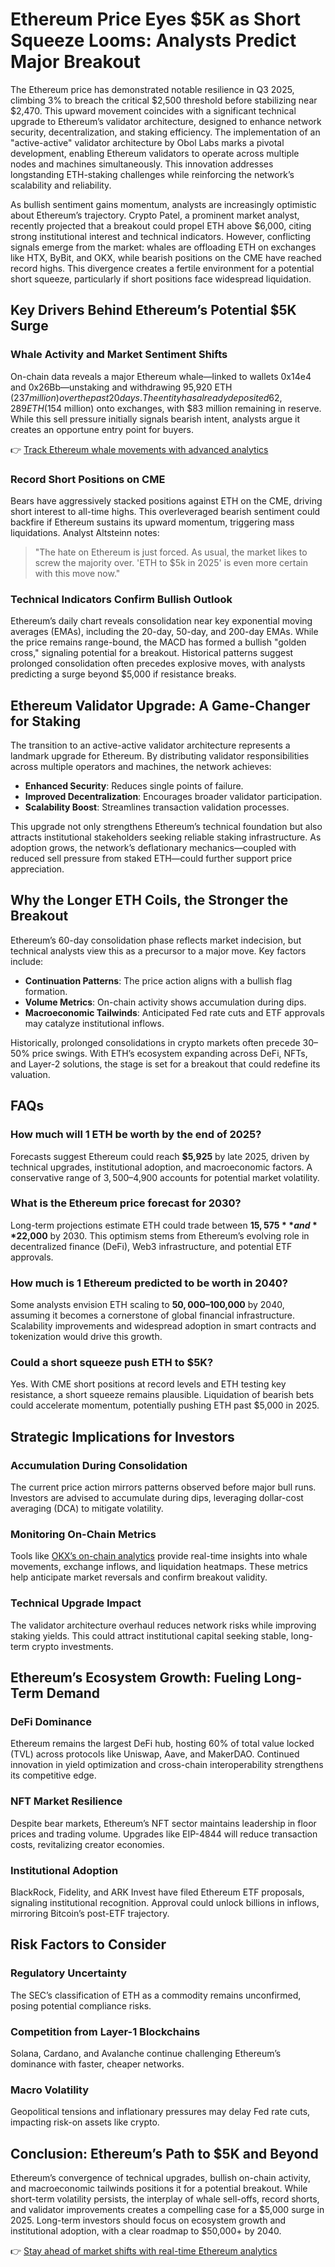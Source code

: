 # Ethereum Price Eyes $5K as Short Squeeze Looms: Analysts Predict Major Breakout  

The Ethereum price has demonstrated notable resilience in Q3 2025, climbing 3% to breach the critical $2,500 threshold before stabilizing near $2,470. This upward movement coincides with a significant technical upgrade to Ethereum’s validator architecture, designed to enhance network security, decentralization, and staking efficiency. The implementation of an "active-active" validator architecture by Obol Labs marks a pivotal development, enabling Ethereum validators to operate across multiple nodes and machines simultaneously. This innovation addresses longstanding ETH-staking challenges while reinforcing the network’s scalability and reliability.  

As bullish sentiment gains momentum, analysts are increasingly optimistic about Ethereum’s trajectory. Crypto Patel, a prominent market analyst, recently projected that a breakout could propel ETH above $6,000, citing strong institutional interest and technical indicators. However, conflicting signals emerge from the market: whales are offloading ETH on exchanges like HTX, ByBit, and OKX, while bearish positions on the CME have reached record highs. This divergence creates a fertile environment for a potential short squeeze, particularly if short positions face widespread liquidation.  

## Key Drivers Behind Ethereum’s Potential $5K Surge  

### Whale Activity and Market Sentiment Shifts  
On-chain data reveals a major Ethereum whale—linked to wallets 0x14e4 and 0x26Bb—unstaking and withdrawing 95,920 ETH ($237 million) over the past 20 days. The entity has already deposited 62,289 ETH ($154 million) onto exchanges, with $83 million remaining in reserve. While this sell pressure initially signals bearish intent, analysts argue it creates an opportune entry point for buyers.  

👉 [Track Ethereum whale movements with advanced analytics](https://bit.ly/okx-bonus)  

### Record Short Positions on CME  
Bears have aggressively stacked positions against ETH on the CME, driving short interest to all-time highs. This overleveraged bearish sentiment could backfire if Ethereum sustains its upward momentum, triggering mass liquidations. Analyst Altsteinn notes:  
> "The hate on Ethereum is just forced. As usual, the market likes to screw the majority over. 'ETH to $5k in 2025' is even more certain with this move now."  

### Technical Indicators Confirm Bullish Outlook  
Ethereum’s daily chart reveals consolidation near key exponential moving averages (EMAs), including the 20-day, 50-day, and 200-day EMAs. While the price remains range-bound, the MACD has formed a bullish "golden cross," signaling potential for a breakout. Historical patterns suggest prolonged consolidation often precedes explosive moves, with analysts predicting a surge beyond $5,000 if resistance breaks.  

## Ethereum Validator Upgrade: A Game-Changer for Staking  
The transition to an active-active validator architecture represents a landmark upgrade for Ethereum. By distributing validator responsibilities across multiple operators and machines, the network achieves:  
- **Enhanced Security**: Reduces single points of failure.  
- **Improved Decentralization**: Encourages broader validator participation.  
- **Scalability Boost**: Streamlines transaction validation processes.  

This upgrade not only strengthens Ethereum’s technical foundation but also attracts institutional stakeholders seeking reliable staking infrastructure. As adoption grows, the network’s deflationary mechanics—coupled with reduced sell pressure from staked ETH—could further support price appreciation.  

## Why the Longer ETH Coils, the Stronger the Breakout  
Ethereum’s 60-day consolidation phase reflects market indecision, but technical analysts view this as a precursor to a major move. Key factors include:  
- **Continuation Patterns**: The price action aligns with a bullish flag formation.  
- **Volume Metrics**: On-chain activity shows accumulation during dips.  
- **Macroeconomic Tailwinds**: Anticipated Fed rate cuts and ETF approvals may catalyze institutional inflows.  

Historically, prolonged consolidations in crypto markets often precede 30–50% price swings. With ETH’s ecosystem expanding across DeFi, NFTs, and Layer-2 solutions, the stage is set for a breakout that could redefine its valuation.  

## FAQs  

### How much will 1 ETH be worth by the end of 2025?  
Forecasts suggest Ethereum could reach **$5,925** by late 2025, driven by technical upgrades, institutional adoption, and macroeconomic factors. A conservative range of $3,500–$4,900 accounts for potential market volatility.  

### What is the Ethereum price forecast for 2030?  
Long-term projections estimate ETH could trade between **$15,575** and **$22,000** by 2030. This optimism stems from Ethereum’s evolving role in decentralized finance (DeFi), Web3 infrastructure, and potential ETF approvals.  

### How much is 1 Ethereum predicted to be worth in 2040?  
Some analysts envision ETH scaling to **$50,000–$100,000** by 2040, assuming it becomes a cornerstone of global financial infrastructure. Scalability improvements and widespread adoption in smart contracts and tokenization would drive this growth.  

### Could a short squeeze push ETH to $5K?  
Yes. With CME short positions at record levels and ETH testing key resistance, a short squeeze remains plausible. Liquidation of bearish bets could accelerate momentum, potentially pushing ETH past $5,000 in 2025.  

## Strategic Implications for Investors  

### Accumulation During Consolidation  
The current price action mirrors patterns observed before major bull runs. Investors are advised to accumulate during dips, leveraging dollar-cost averaging (DCA) to mitigate volatility.  

### Monitoring On-Chain Metrics  
Tools like [OKX’s on-chain analytics](https://bit.ly/okx-bonus) provide real-time insights into whale movements, exchange inflows, and liquidation heatmaps. These metrics help anticipate market reversals and confirm breakout validity.  

### Technical Upgrade Impact  
The validator architecture overhaul reduces network risks while improving staking yields. This could attract institutional capital seeking stable, long-term crypto investments.  

## Ethereum’s Ecosystem Growth: Fueling Long-Term Demand  

### DeFi Dominance  
Ethereum remains the largest DeFi hub, hosting 60% of total value locked (TVL) across protocols like Uniswap, Aave, and MakerDAO. Continued innovation in yield optimization and cross-chain interoperability strengthens its competitive edge.  

### NFT Market Resilience  
Despite bear markets, Ethereum’s NFT sector maintains leadership in floor prices and trading volume. Upgrades like EIP-4844 will reduce transaction costs, revitalizing creator economies.  

### Institutional Adoption  
BlackRock, Fidelity, and ARK Invest have filed Ethereum ETF proposals, signaling institutional recognition. Approval could unlock billions in inflows, mirroring Bitcoin’s post-ETF trajectory.  

## Risk Factors to Consider  

### Regulatory Uncertainty  
The SEC’s classification of ETH as a commodity remains unconfirmed, posing potential compliance risks.  

### Competition from Layer-1 Blockchains  
Solana, Cardano, and Avalanche continue challenging Ethereum’s dominance with faster, cheaper networks.  

### Macro Volatility  
Geopolitical tensions and inflationary pressures may delay Fed rate cuts, impacting risk-on assets like crypto.  

## Conclusion: Ethereum’s Path to $5K and Beyond  

Ethereum’s convergence of technical upgrades, bullish on-chain activity, and macroeconomic tailwinds positions it for a potential breakout. While short-term volatility persists, the interplay of whale sell-offs, record shorts, and validator improvements creates a compelling case for a $5,000 surge in 2025. Long-term investors should focus on ecosystem growth and institutional adoption, with a clear roadmap to $50,000+ by 2040.  

👉 [Stay ahead of market shifts with real-time Ethereum analytics](https://bit.ly/okx-bonus)